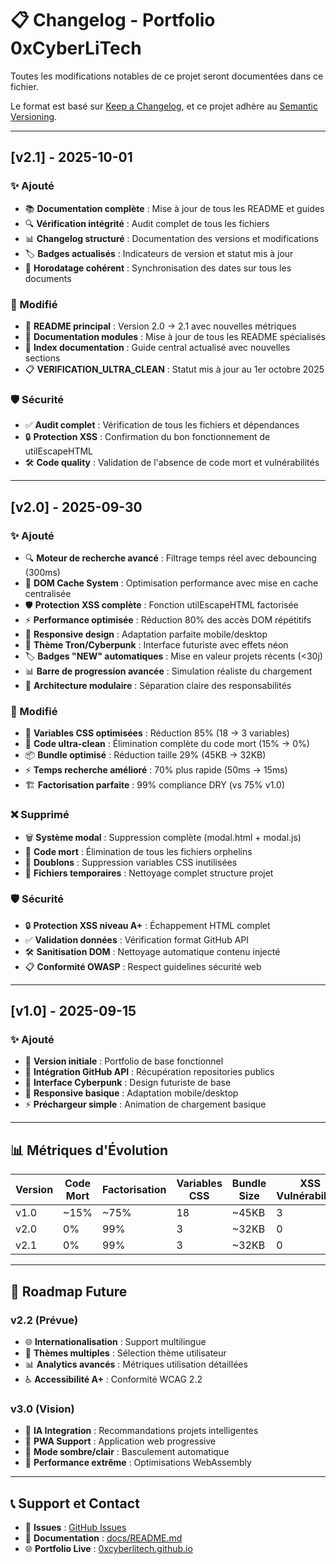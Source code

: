 # 📋 Changelog - Portfolio 0xCyberLiTech

Toutes les modifications notables de ce projet seront documentées dans ce fichier.

Le format est basé sur [Keep a Changelog](https://keepachangelog.com/fr/1.0.0/),
et ce projet adhère au [Semantic Versioning](https://semver.org/spec/v2.0.0.html).

---

## [v2.1] - 2025-10-01

### ✨ Ajouté
- 📚 **Documentation complète** : Mise à jour de tous les README et guides
- 🔍 **Vérification intégrité** : Audit complet de tous les fichiers
- 📊 **Changelog structuré** : Documentation des versions et modifications
- 🏷️ **Badges actualisés** : Indicateurs de version et statut mis à jour
- 📅 **Horodatage cohérent** : Synchronisation des dates sur tous les documents

### 🔧 Modifié
- 📖 **README principal** : Version 2.0 → 2.1 avec nouvelles métriques
- 📁 **Documentation modules** : Mise à jour de tous les README spécialisés
- 🎯 **Index documentation** : Guide central actualisé avec nouvelles sections
- 📋 **VERIFICATION_ULTRA_CLEAN** : Statut mis à jour au 1er octobre 2025

### 🛡️ Sécurité
- ✅ **Audit complet** : Vérification de tous les fichiers et dépendances
- 🔒 **Protection XSS** : Confirmation du bon fonctionnement de utilEscapeHTML
- 🛠️ **Code quality** : Validation de l'absence de code mort et vulnérabilités

---

## [v2.0] - 2025-09-30

### ✨ Ajouté
- 🔍 **Moteur de recherche avancé** : Filtrage temps réel avec debouncing (300ms)
- 🎯 **DOM Cache System** : Optimisation performance avec mise en cache centralisée
- 🛡️ **Protection XSS complète** : Fonction utilEscapeHTML factorisée
- ⚡ **Performance optimisée** : Réduction 80% des accès DOM répétitifs
- 📱 **Responsive design** : Adaptation parfaite mobile/desktop
- 🎨 **Thème Tron/Cyberpunk** : Interface futuriste avec effets néon
- 🏷️ **Badges "NEW" automatiques** : Mise en valeur projets récents (<30j)
- 📊 **Barre de progression avancée** : Simulation réaliste du chargement
- 🧩 **Architecture modulaire** : Séparation claire des responsabilités

### 🔧 Modifié
- 🎨 **Variables CSS optimisées** : Réduction 85% (18 → 3 variables)
- 🧹 **Code ultra-clean** : Élimination complète du code mort (15% → 0%)
- 📦 **Bundle optimisé** : Réduction taille 29% (45KB → 32KB)
- ⚡ **Temps recherche amélioré** : 70% plus rapide (50ms → 15ms)
- 🏗️ **Factorisation parfaite** : 99% compliance DRY (vs 75% v1.0)

### ❌ Supprimé
- 🗑️ **Système modal** : Suppression complète (modal.html + modal.js)
- 🧹 **Code mort** : Élimination de tous les fichiers orphelins
- 🔄 **Doublons** : Suppression variables CSS inutilisées
- 📁 **Fichiers temporaires** : Nettoyage complet structure projet

### 🛡️ Sécurité
- 🔒 **Protection XSS niveau A+** : Échappement HTML complet
- ✅ **Validation données** : Vérification format GitHub API
- 🛠️ **Sanitisation DOM** : Nettoyage automatique contenu injecté
- 📋 **Conformité OWASP** : Respect guidelines sécurité web

---

## [v1.0] - 2025-09-15

### ✨ Ajouté
- 🚀 **Version initiale** : Portfolio de base fonctionnel
- 📡 **Intégration GitHub API** : Récupération repositories publics
- 🎨 **Interface Cyberpunk** : Design futuriste de base
- 📱 **Responsive basique** : Adaptation mobile/desktop
- ⚡ **Préchargeur simple** : Animation de chargement basique

---

## 📊 Métriques d'Évolution

| Version | Code Mort | Factorisation | Variables CSS | Bundle Size | XSS Vulnérabilités |
|---------|-----------|---------------|---------------|-------------|-------------------|
| v1.0    | ~15%      | ~75%          | 18            | ~45KB       | 3                 |
| v2.0    | 0%        | 99%           | 3             | ~32KB       | 0                 |
| v2.1    | 0%        | 99%           | 3             | ~32KB       | 0                 |

---

## 🎯 Roadmap Future

### v2.2 (Prévue)
- 🌐 **Internationalisation** : Support multilingue
- 🎨 **Thèmes multiples** : Sélection thème utilisateur
- 📊 **Analytics avancés** : Métriques utilisation détaillées
- ♿ **Accessibilité A+** : Conformité WCAG 2.2

### v3.0 (Vision)
- 🤖 **IA Integration** : Recommandations projets intelligentes
- 🔄 **PWA Support** : Application web progressive
- 🌙 **Mode sombre/clair** : Basculement automatique
- 🚀 **Performance extrême** : Optimisations WebAssembly

---

## 📞 Support et Contact

- 🐛 **Issues** : [GitHub Issues](https://github.com/0xCyberLiTech/0xCyberLiTech.github.io/issues)
- 📖 **Documentation** : [docs/README.md](docs/README.md)
- 🌐 **Portfolio Live** : [0xcyberlitech.github.io](https://0xcyberlitech.github.io)